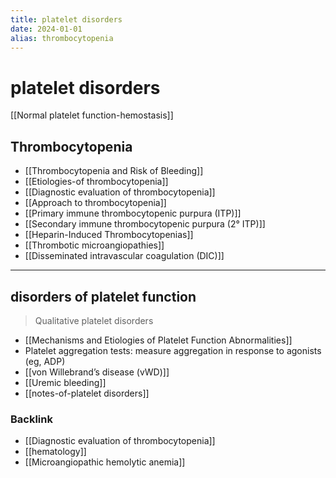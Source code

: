```yaml
---
title: platelet disorders
date: 2024-01-01
alias: thrombocytopenia
---
```


# platelet disorders

[[Normal platelet function-hemostasis]]

## Thrombocytopenia

- [[Thrombocytopenia and Risk of Bleeding]]
- [[Etiologies-of thrombocytopenia]]
- [[Diagnostic evaluation of thrombocytopenia]]
- [[Approach to thrombocytopenia]]
- [[Primary immune thrombocytopenic purpura (ITP)]]
- [[Secondary immune thrombocytopenic purpura (2° ITP)]]
- [[Heparin-Induced Thrombocytopenias]]
- [[Thrombotic microangiopathies]]
- [[Disseminated intravascular coagulation (DIC)]]

---

## disorders of platelet function
> Qualitative platelet disorders

- [[Mechanisms and Etiologies of Platelet Function Abnormalities]]
- Platelet aggregation tests: measure aggregation in response to agonists (eg, ADP)
- [[von Willebrand’s disease (vWD)]]
- [[Uremic bleeding]]
- [[notes-of-platelet disorders]]
 
### Backlink

- [[Diagnostic evaluation of thrombocytopenia]]
- [[hematology]]
- [[Microangiopathic hemolytic anemia]]
